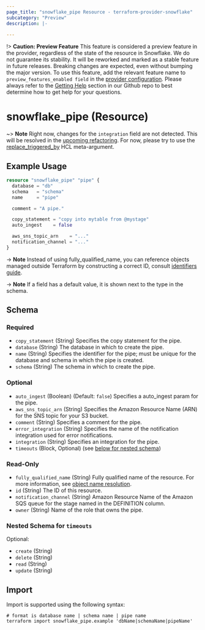 ```yaml
---
page_title: "snowflake_pipe Resource - terraform-provider-snowflake"
subcategory: "Preview"
description: |-
  
---
```


!> **Caution: Preview Feature** This feature is considered a preview feature in the provider, regardless of the state of the resource in Snowflake. We do not guarantee its stability. It will be reworked and marked as a stable feature in future releases. Breaking changes are expected, even without bumping the major version. To use this feature, add the relevant feature name to `preview_features_enabled field` in the [provider configuration](https://registry.terraform.io/providers/Snowflake-Labs/snowflake/latest/docs#schema). Please always refer to the [Getting Help](https://github.com/Snowflake-Labs/terraform-provider-snowflake?tab=readme-ov-file#getting-help) section in our Github repo to best determine how to get help for your questions.

# snowflake_pipe (Resource)

~> **Note** Right now, changes for the `integration` field are not detected. This will be resolved in the [upcoming refactoring](https://github.com/Snowflake-Labs/terraform-provider-snowflake/blob/main/ROADMAP.md#preparing-essential-ga-objects-for-the-provider-v1). For now, please try to use the [replace_triggered_by](https://developer.hashicorp.com/terraform/language/meta-arguments/lifecycle#replace_triggered_by) HCL meta-argument.



## Example Usage

```terraform
resource "snowflake_pipe" "pipe" {
  database = "db"
  schema   = "schema"
  name     = "pipe"

  comment = "A pipe."

  copy_statement = "copy into mytable from @mystage"
  auto_ingest    = false

  aws_sns_topic_arn    = "..."
  notification_channel = "..."
}
```
-> **Note** Instead of using fully_qualified_name, you can reference objects managed outside Terraform by constructing a correct ID, consult [identifiers guide](../guides/identifiers_rework_design_decisions#new-computed-fully-qualified-name-field-in-resources).
<!-- TODO(SNOW-1634854): include an example showing both methods-->

-> **Note** If a field has a default value, it is shown next to the type in the schema.

<!-- schema generated by tfplugindocs -->
## Schema

### Required

- `copy_statement` (String) Specifies the copy statement for the pipe.
- `database` (String) The database in which to create the pipe.
- `name` (String) Specifies the identifier for the pipe; must be unique for the database and schema in which the pipe is created.
- `schema` (String) The schema in which to create the pipe.

### Optional

- `auto_ingest` (Boolean) (Default: `false`) Specifies a auto_ingest param for the pipe.
- `aws_sns_topic_arn` (String) Specifies the Amazon Resource Name (ARN) for the SNS topic for your S3 bucket.
- `comment` (String) Specifies a comment for the pipe.
- `error_integration` (String) Specifies the name of the notification integration used for error notifications.
- `integration` (String) Specifies an integration for the pipe.
- `timeouts` (Block, Optional) (see [below for nested schema](#nestedblock--timeouts))

### Read-Only

- `fully_qualified_name` (String) Fully qualified name of the resource. For more information, see [object name resolution](https://docs.snowflake.com/en/sql-reference/name-resolution).
- `id` (String) The ID of this resource.
- `notification_channel` (String) Amazon Resource Name of the Amazon SQS queue for the stage named in the DEFINITION column.
- `owner` (String) Name of the role that owns the pipe.

<a id="nestedblock--timeouts"></a>
### Nested Schema for `timeouts`

Optional:

- `create` (String)
- `delete` (String)
- `read` (String)
- `update` (String)

## Import

Import is supported using the following syntax:

```shell
# format is database name | schema name | pipe name
terraform import snowflake_pipe.example 'dbName|schemaName|pipeName'
```
